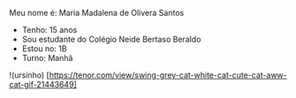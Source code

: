 Meu nome é: Maria Madalena de Olivera Santos

- Tenho: 15 anos
- Sou estudante do Colégio Neide Bertaso Beraldo
- Estou no: 1B
- Turno: Manhã


!(ursinho) [https://tenor.com/view/swing-grey-cat-white-cat-cute-cat-aww-cat-gif-21443649]
